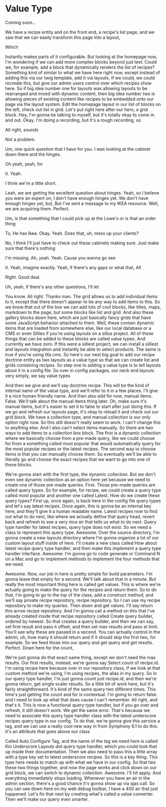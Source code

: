 # Value Type

Coming soon...

We have a recipe entity and on the front end, a recipe's list page, and we saw that
we can easily transform this page into a layout,

Which

Instantly makes parts of it configurable. But looking at the homepage now, I'm
wondering if we can add more complex blocks beyond just text. Could we, for example,
add a block that dynamically renders the list of recipes? Something kind of similar
to what we have here right now, except instead of adding this via our twig template,
add it via layouts. If we could, we could recreate this, but give our admin users
control over which recipes show here. So if big idea number one for layouts was
allowing layouts to be rearranged and mixed with dynamic content, then big idea
number two is allowing pieces of existing content like recipes to be embedded onto
our page via the layout system. Edit the homepage layout in our list of blocks on the
left, check out list in grid. Let's put right here after our hero, a grid block. Hey,
I'm gonna be talking to myself, but it's totally okay to come in and out. Okay, I'm
doing a recording, but it's a rough recording, so

All right, sounds

Not a problem.

Um, one quick question that I have for you. I was looking at the cabinet down there
and the hinges.

Oh yeah, yeah, for

It. Yeah.

I think we're a little short.

Leah, we are getting the excellent question about hinges. Yeah, so I believe you were
an expert on, I don't have enough hinges yet. We don't have enough hinges yet, but,
But I've sent a message to my IKEA resource. Well, we are acquiring them. Perfect.

Um, is that something that I could pick up at the Lowe's or is that an order thing

To, He has Ikea. Okay. Yeah. Does that, uh, mess up your clients?

No, I think I'll just have to check out these cabinets making sure. Just make sure
that there's nothing

I'm missing. Ah, yeah. Yeah. Cause you wanna go see

It. Yeah, imagine exactly. Yeah, if there's any gaps or what that, All

Right. Good deal.

Uh, yeah, if there's any other questions, I'll let

You know. All right. Thanks man. The grid allows us to add individual items to it,
except that there doesn't appear to be any way to add items to this. So we know that
out of the box we can add lots of cool blocks, like titles, maps, markdown to the
page, but some blocks like list and grid. And also these gallery blocks down here,
which are just basically fancy grids that have some JavaScript behavior attached to
them. Well, these contain dynamic items that are loaded from somewhere else, like our
local database or a CMS or even Sillies if you're using layouts on a sillus project.
All of these things that can be added to these blocks are called value types. And
currently we have zero. If this were a silliest project, we can install a silliest
and layouts integration and instantly be able to select products. The same is true if
you're using IXa cms. So here's our next big goal to add our recipe doctrine entity
as two layouts as a value type so that we can create list and grids containing
recipes. So step one to adding a value type is to tell layouts about it in a config
file. So over in config packages, our neck end layouts very simply, we say value
types

And then we give and we'll say doctrine recipe. This will be the kind of internal
name of the value type, and we'll refer to it in a few places. I'll give it a nice
human friendly name. And then also add for now, manual items. False. We'll talk about
the manual items thing later. Oh, make sure it's manual items, but it's easier to set
it to false to start after just doing this. If we go and refresh our layouts page,
it's okay to reload it and check out our grid block. We have a collection type, and
manual collection is our only option right now. So this still doesn't really seem to
work. I can't change this to anything else. And I also can't select items manually.
So there are two ways to add items to a collection box block. The first is a dynamic
collection where we basically choose from a pre-made query, like we could choose for
from a something called most popular that would automatically query for the most
popular recipes or the latest recipes. The second way to choose items is that you can
manually choose them. So eventually we'll be able to literally go and choose the
exact recipes that we want to go into one of these blocks.

We're gonna start with the first type, the dynamic collection. But we don't even see
dynamic collection as an option here yet because we need to create one of those
pre-made queries. First. Those pre-made queries are called query types. So for
example, for recipe, we could create a query type called most popular and another one
called Latest. How do we create these query types? First up, once again, is back here
in the config file query types and let's say latest recipes. Once again, this is
gonna be an internal key here, and they'll give it a human readable name. Latest
recipes now to find out what to do next, like where we actually define that query
head, revert back and refresh to see a very nice air that tells us what to do next.
Query type handler for latest recipes, query type does not exist. So we need a class
to represent this query type. Awesome. Over the source directory, I'm gonna create a
new layouts directory where I'm gonna organize a lot of our custom layout stuff
inside of here. I'll create a new class called How about latest recipe query type
handler, and then make this implement a query type handler interface. Awesome. I'm
gonna go to code generate or Command N on a Mac and go to implement methods to
implement the four methods that we need.

Awesome. Now, our job in here is pretty simple for build parameters. I'm gonna leave
that empty for a second. We'll talk about that in a minute. But really the most
important thing here is called get values. This is where we're actually going to make
the query for the recipes and return them. So to do that, I'm going to go to the top
of the class, add a construct method, and we'll say private recipe repository, recipe
repository. So I can use my recipe repository to make my queries. Then down and get
values. I'll say return this arrow recipe repository. And I'm gonna call a method on
this that I've already created inside that recipe repository called Create query
builder, ordered by newest. So that creates a query builder, and then we can say, set
first result and pass it offset, and then set max results and pass at limit. You'll
see why these are passed in a second. You can actually control in the admin, uh, how
many it should return and if it should skip the first two, for example. So we feed
those into our query and get query and get results. Perfect. Down here for the count,

We're just gonna do that exact same thing, except we don't need the max results. Our
first results, instead, we're gonna say Select count of recipe.id. I'm using recipe
here because over in our repository class, if we look at that custom method we're
using, I'm using recipes, the alias in my query. So in our query type handler, I'm
just gonna count just recipe.id, and then we're gonna return, get single scaler
results. So a little bit of work here, but it's fairly straightforward. It's kind of
the same query two different times. This time's just getting the count and for is
contextual. I'm going to return false and I need to look up what that does cause I
can't remember. All right, and that's it. This is now a functional query type
handler, but if you go over and refresh, it still doesn't work. We get the same
error. That's because we need to associate this query type handler class with the
latest underscore recipes query type in our config. To do that, we're gonna give this
service a tag, and we can use a really cool new way in from Symphony 6.1 to do this.
It's an attribute that goes above our class

Called Auto Configure Tag, and the name of the tag we need here is called Kin
Underscore Layouts dot query type handler, which you could look that up inside their
documentation. Then we also need to pass this a little array with a type key set to
latest underscore recipes. So this is a key thing. This type here needs to match up
with what we have in our config. So that ties these two things together, and now the
page works and click down on our grid block, we can switch to dynamic collection.
Awesome. I'll hit apply. And everything immediately stops loading. Whenever you have
an air in the admin section, there's a good chance it's gonna show up via ajas call.
So you can see down here on my web debug toolbar, I have a 400 air that just
happened. Let's fix that next by creating what's called a value converter. Then we'll
make our query even smarter.

